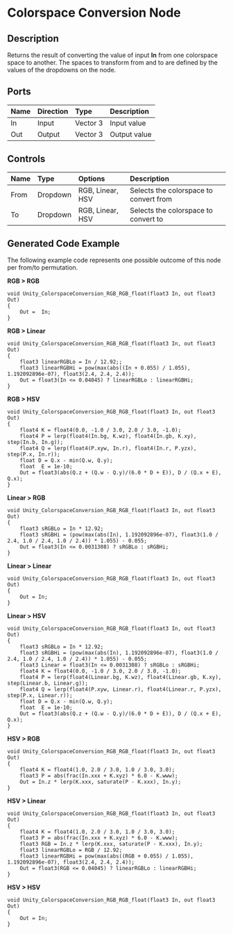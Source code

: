 # Colorspace Conversion Node

## Description

Returns the result of converting the value of input **In** from one colorspace space to another. The spaces to transform from and to are defined by the values of the dropdowns on the node.

## Ports

| Name        | Direction           | Type  | Description |
|:------------ |:-------------|:-----|:---|
| In      | Input | Vector 3 | Input value |
| Out | Output      |   Vector 3 | Output value |

## Controls

| Name        | Type           | Options  | Description |
|:------------ |:-------------|:-----|:---|
| From      | Dropdown | RGB, Linear, HSV | Selects the colorspace to convert from |
| To      | Dropdown | RGB, Linear, HSV | Selects the colorspace to convert to |

## Generated Code Example

The following example code represents one possible outcome of this node per from/to permutation.

**RGB > RGB**

```
void Unity_ColorspaceConversion_RGB_RGB_float(float3 In, out float3 Out)
{
    Out =  In;
}
```

**RGB > Linear**

```
void Unity_ColorspaceConversion_RGB_RGB_float(float3 In, out float3 Out)
{
    float3 linearRGBLo = In / 12.92;;
    float3 linearRGBHi = pow(max(abs((In + 0.055) / 1.055), 1.192092896e-07), float3(2.4, 2.4, 2.4));
    Out = float3(In <= 0.04045) ? linearRGBLo : linearRGBHi;
}
```

**RGB > HSV**

```
void Unity_ColorspaceConversion_RGB_RGB_float(float3 In, out float3 Out)
{
    float4 K = float4(0.0, -1.0 / 3.0, 2.0 / 3.0, -1.0);
    float4 P = lerp(float4(In.bg, K.wz), float4(In.gb, K.xy), step(In.b, In.g));
    float4 Q = lerp(float4(P.xyw, In.r), float4(In.r, P.yzx), step(P.x, In.r));
    float D = Q.x - min(Q.w, Q.y);
    float  E = 1e-10;
    Out = float3(abs(Q.z + (Q.w - Q.y)/(6.0 * D + E)), D / (Q.x + E), Q.x);
}
```

**Linear > RGB**

```
void Unity_ColorspaceConversion_RGB_RGB_float(float3 In, out float3 Out)
{
    float3 sRGBLo = In * 12.92;
    float3 sRGBHi = (pow(max(abs(In), 1.192092896e-07), float3(1.0 / 2.4, 1.0 / 2.4, 1.0 / 2.4)) * 1.055) - 0.055;
    Out = float3(In <= 0.0031308) ? sRGBLo : sRGBHi;
}
```

**Linear > Linear**

```
void Unity_ColorspaceConversion_RGB_RGB_float(float3 In, out float3 Out)
{
    Out = In;
}
```

**Linear > HSV**

```
void Unity_ColorspaceConversion_RGB_RGB_float(float3 In, out float3 Out)
{
    float3 sRGBLo = In * 12.92;
    float3 sRGBHi = (pow(max(abs(In), 1.192092896e-07), float3(1.0 / 2.4, 1.0 / 2.4, 1.0 / 2.4)) * 1.055) - 0.055;
    float3 Linear = float3(In <= 0.0031308) ? sRGBLo : sRGBHi;
    float4 K = float4(0.0, -1.0 / 3.0, 2.0 / 3.0, -1.0);
    float4 P = lerp(float4(Linear.bg, K.wz), float4(Linear.gb, K.xy), step(Linear.b, Linear.g));
    float4 Q = lerp(float4(P.xyw, Linear.r), float4(Linear.r, P.yzx), step(P.x, Linear.r));
    float D = Q.x - min(Q.w, Q.y);
    float  E = 1e-10;
    Out = float3(abs(Q.z + (Q.w - Q.y)/(6.0 * D + E)), D / (Q.x + E), Q.x);
}
```

**HSV > RGB**

```
void Unity_ColorspaceConversion_RGB_RGB_float(float3 In, out float3 Out)
{
    float4 K = float4(1.0, 2.0 / 3.0, 1.0 / 3.0, 3.0);
    float3 P = abs(frac(In.xxx + K.xyz) * 6.0 - K.www);
    Out = In.z * lerp(K.xxx, saturate(P - K.xxx), In.y);
}
```

**HSV > Linear**

```
void Unity_ColorspaceConversion_RGB_RGB_float(float3 In, out float3 Out)
{
    float4 K = float4(1.0, 2.0 / 3.0, 1.0 / 3.0, 3.0);
    float3 P = abs(frac(In.xxx + K.xyz) * 6.0 - K.www);
    float3 RGB = In.z * lerp(K.xxx, saturate(P - K.xxx), In.y);
    float3 linearRGBLo = RGB / 12.92;
    float3 linearRGBHi = pow(max(abs((RGB + 0.055) / 1.055), 1.192092896e-07), float3(2.4, 2.4, 2.4));
    Out = float3(RGB <= 0.04045) ? linearRGBLo : linearRGBHi;
}
```

**HSV > HSV**

```
void Unity_ColorspaceConversion_RGB_RGB_float(float3 In, out float3 Out)
{
    Out = In;
}
```